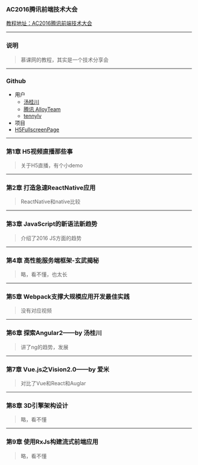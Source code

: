 ### AC2016腾讯前端技术大会
[教程地址：AC2016腾讯前端技术大会](http://www.imooc.com/learn/773)

---
### 说明
>慕课网的教程，其实是一个技术分享会

---
### Github
- 用户
  - [汤桂川](https://github.com/lightningtgc)
  - [腾讯 AlloyTeam](https://github.com/AlloyTeam)
  - [tennylv](https://github.com/lvming6816077)
- 项目
- [H5FullscreenPage](https://github.com/lvming6816077/H5FullscreenPage)

---
### 第1章 H5视频直播那些事
>关于H5直播，有个小demo

---
###  第2章 打造急速ReactNative应用
>ReactNative和native比较

---
###  第3章 JavaScript的新语法新趋势
>介绍了2016 JS方面的趋势


---
###  第4章 高性能服务端框架-玄武揭秘
>略，看不懂，也太长

---
###  第5章 Webpack支撑大规模应用开发最佳实践
>没有对应视频

---
###  第6章 探索Angular2——by 汤桂川
>讲了ng的趋势，发展

---
### 第7章 Vue.js之Vision2.0——by 爱米
>对比了Vue和React和Auglar

---
###  第8章 3D引擎架构设计
>略，看不懂

---
### 第9章 使用RxJs构建流式前端应用
>略，看不懂
